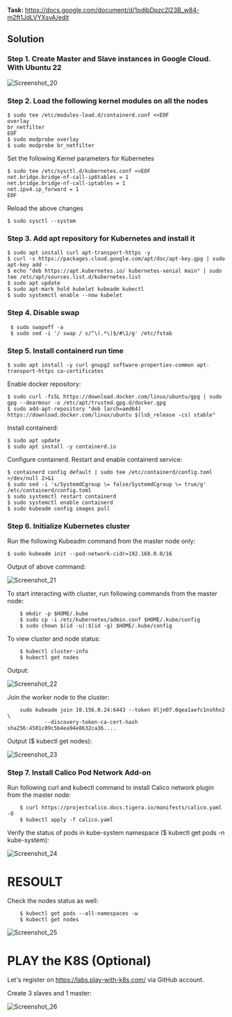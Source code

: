 **Task:** https://docs.google.com/document/d/1pdjbDpzc2l23B_w84-m2ft1JdLVYXsvA/edit

## Solution

### Step 1. Create Master and Slave instances in Google Cloud. With Ubuntu 22

![Screenshot_20](https://user-images.githubusercontent.com/79985930/215317078-5efc6abc-38b5-49ed-9ffc-3bd958ab22bd.png)

### Step 2. Load the following kernel modules on all the nodes

    $ sudo tee /etc/modules-load.d/containerd.conf <<EOF
    overlay
    br_netfilter
    EOF
    $ sudo modprobe overlay
    $ sudo modprobe br_netfilter
    
Set the following Kernel parameters for Kubernetes

    $ sudo tee /etc/sysctl.d/kubernetes.conf <<EOF
    net.bridge.bridge-nf-call-ip6tables = 1
    net.bridge.bridge-nf-call-iptables = 1
    net.ipv4.ip_forward = 1
    EOF
    
Reload the above changes

    $ sudo sysctl --system
    
### Step 3. Add apt repository for Kubernetes and install it

    $ sudo apt install curl apt-transport-https -y
    $ curl -s https://packages.cloud.google.com/apt/doc/apt-key.gpg | sudo apt-key add -
    $ echo "deb https://apt.kubernetes.io/ kubernetes-xenial main" | sudo tee /etc/apt/sources.list.d/kubernetes.list
    $ sudo apt update
    $ sudo apt-mark hold kubelet kubeadm kubectl
    $ sudo systemctl enable --now kubelet
    
### Step 4. Disable swap

     $ sudo swapoff -a
     $ sudo sed -i '/ swap / s/^\(.*\)$/#\1/g' /etc/fstab
     
### Step 5. Install containerd run time

    $ sudo apt install -y curl gnupg2 software-properties-common apt-transport-https ca-certificates
    
Enable docker repository:

    $ sudo curl -fsSL https://download.docker.com/linux/ubuntu/gpg | sudo gpg --dearmour -o /etc/apt/trusted.gpg.d/docker.gpg
    $ sudo add-apt-repository "deb [arch=amd64] https://download.docker.com/linux/ubuntu $(lsb_release -cs) stable"
    
Install containerd:

    $ sudo apt update
    $ sudo apt install -y containerd.io
    
Configure containerd. Restart and enable containerd service:

    $ containerd config default | sudo tee /etc/containerd/config.toml >/dev/null 2>&1
    $ sudo sed -i 's/SystemdCgroup \= false/SystemdCgroup \= true/g' /etc/containerd/config.toml
    $ sudo systemctl restart containerd
    $ sudo systemctl enable containerd
    $ sudo kubeadm config images pull
    
### Step 6. Initialize Kubernetes cluster

Run the following Kubeadm command from the master node only:

    $ sudo kubeadm init --pod-network-cidr=192.168.0.0/16
    
Output of above command:
    
![Screenshot_21](https://user-images.githubusercontent.com/79985930/215320387-89f4c5f6-5621-4799-ba8b-7090251395ae.png)
    
To start interacting with cluster, run following commands from the master node:

        $ mkdir -p $HOME/.kube
        $ sudo cp -i /etc/kubernetes/admin.conf $HOME/.kube/config
        $ sudo chown $(id -u):$(id -g) $HOME/.kube/config
        
To view cluster and node status:

        $ kubectl cluster-info
        $ kubectl get nodes
        
Output:

![Screenshot_22](https://user-images.githubusercontent.com/79985930/215320727-70c764c4-31a6-4fb8-90f5-cec79fe99d61.png)

Join the worker node to the cluster:

        sudo kubeadm join 10.156.0.24:6443 --token 0ljn07.0qea1aefc1nshhx2 \
                --discovery-token-ca-cert-hash sha256:4501c89c5b4ea94e8632ca36....

Output ($ kubectl get nodes):

![Screenshot_23](https://user-images.githubusercontent.com/79985930/215321030-4e7f50d4-f5c9-434e-9c8a-ef5e5bff2ec0.png)

### Step 7.  Install Calico Pod Network Add-on

Run following curl and kubectl command to install Calico network plugin from the master node:

        $ curl https://projectcalico.docs.tigera.io/manifests/calico.yaml -O
        $ kubectl apply -f calico.yaml
        
Verify the status of pods in kube-system namespace ($ kubectl get pods -n kube-system):

![Screenshot_24](https://user-images.githubusercontent.com/79985930/215321444-160b506f-9649-4726-8f62-df1dd89fd3b2.png)

# RESOULT

Check the nodes status as well:

        $ kubectl get pods --all-namespaces -w
        $ kubectl get nodes
        
![Screenshot_25](https://user-images.githubusercontent.com/79985930/215321654-b40cbce1-a3f3-4a39-807b-ba5b9be4178b.png)

# PLAY the K8S (Optional)

Let's register on https://labs.play-with-k8s.com/ via GitHub account.

Create 3 slaves and 1 master:

![Screenshot_26](https://user-images.githubusercontent.com/79985930/215340578-fce6a857-4c79-4905-a45b-de6f9b7d7a81.png)

